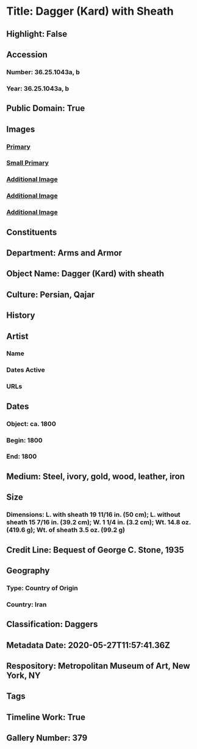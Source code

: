 # Title: Dagger (Kard) with Sheath
## Highlight: False
## Accession
### Number: 36.25.1043a, b
### Year: 36.25.1043a, b
## Public Domain: True
## Images
### [Primary](https://images.metmuseum.org/CRDImages/aa/original/36.25.1043ab_002july2014.jpg)
### [Small Primary](https://images.metmuseum.org/CRDImages/aa/web-large/36.25.1043ab_002july2014.jpg)
### [Additional Image](https://images.metmuseum.org/CRDImages/aa/original/36.25.1043ab_004july2014.jpg)
### [Additional Image](https://images.metmuseum.org/CRDImages/aa/original/36.25.1043ab_001july2014.jpg)
### [Additional Image](https://images.metmuseum.org/CRDImages/aa/original/36.25.1043ab_003july2014.jpg)
## Constituents
## Department: Arms and Armor
## Object Name: Dagger (Kard) with sheath
## Culture: Persian, Qajar
## History
## Artist
### Name
### Dates Active
### URLs
## Dates
### Object: ca. 1800
### Begin: 1800
### End: 1800
## Medium: Steel, ivory, gold, wood, leather, iron
## Size
### Dimensions: L. with sheath 19 11/16 in. (50 cm); L. without sheath 15 7/16 in. (39.2 cm); W. 1 1/4 in. (3.2 cm); Wt. 14.8 oz. (419.6 g); Wt. of sheath 3.5 oz. (99.2 g)
## Credit Line: Bequest of George C. Stone, 1935
## Geography
### Type: Country of Origin
### Country: Iran
## Classification: Daggers
## Metadata Date: 2020-05-27T11:57:41.36Z
## Respository: Metropolitan Museum of Art, New York, NY
## Tags
## Timeline Work: True
## Gallery Number: 379